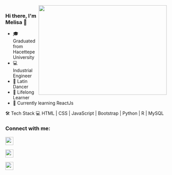 <img src="https://media.giphy.com/media/iMJSCqtsi20V9xgpPu/giphy.gif" align="right" width="400" height="280">

### Hi there, I'm Melisa 👋

- 🎓 Graduated from Hacettepe University
- 💻 Industrial Engineer
- 💃 Latin Dancer
- 👀 Lifelong Learner
- 🌱 Currently learning ReactJs

🛠 Tech Stack 💻 HTML | CSS | JavaScript | Bootstrap | Python | R | MySQL 

### Connect with me:

[<img  width="25" src="https://unpkg.com/simple-icons@v6/icons/medium.svg" />][medium]

[<img  width="25" src="https://unpkg.com/simple-icons@v6/icons/linkedin.svg" />][linkedin]

[<img  width="25" src="https://unpkg.com/simple-icons@v6/icons/instagram.svg" />][instagram]

[medium]: https://medium.com/@melisadeniz
[linkedin]: https://www.linkedin.com/in/melisa-deniz
[instagram]: https://www.instagram.com/melisadeniiz








